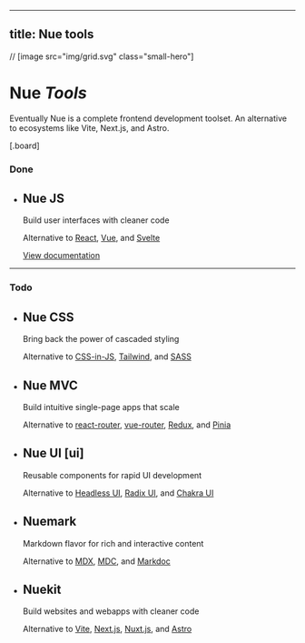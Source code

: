
---
title: Nue tools
---

// [image src="img/grid.svg" class="small-hero"]

# Nue _Tools_
Eventually Nue is a complete frontend development toolset. An alternative to ecosystems like Vite, Next.js, and Astro.


[.board]
  ### Done

  * ## Nue JS
    Build user interfaces with cleaner code

    Alternative to [React][react], [Vue][vue], and [Svelte][svelte]

    [View documentation](/docs/nuejs/)

  [react]: //react.dev
  [vue]: //vuejs.org
  [svelte]: //svelte.dev

  ---
  ### Todo


  * ## Nue CSS
    Bring back the power of cascaded styling

    Alternative to [CSS-in-JS][cssjs], [Tailwind][tailwind], and [SASS][sass]

  * ## Nue MVC
    Build intuitive single-page apps that scale

    Alternative to [react-router][react-router], [vue-router][vue-router], [Redux][redux], and [Pinia][pinia]

  * ## Nue UI [ui]
    Reusable components for rapid UI development

    Alternative to [Headless UI][headless], [Radix UI][radix], and [Chakra UI][chakra]

  * ## Nuemark
    Markdown flavor for rich and interactive content

    Alternative to [MDX][mdx], [MDC][mdc], and [Markdoc][markdoc]

  * ## Nuekit
    Build websites and webapps with cleaner code

    Alternative to [Vite][vite], [Next.js][next], [Nuxt.js][nuxt], and [Astro][astro]

  [cssjs]: //en.wikipedia.org/wiki/CSS-in-JS
  [tailwind]: //tailwindcss.com
  [sass]: //sass-lang.com

  [react-router]: //reactrouter.com
  [vue-router]: //router.vuejs.org
  [pinia]: //pinia.vuejs.org
  [redux]: //redux.js.org

  [mdx]: //mdxjs.com
  [mdc]: //content.nuxtjs.org/guide/writing/mdc
  [markdoc]: //markdoc.dev

  [headless]: //headlessui.com
  [radix]: //www.radix-ui.com
  [chakra]: //chakra-ui.com

  [vite]: //vitejs.dev
  [next]: //nextjs.org
  [nuxt]: //nuxt.com
  [astro]: //astro.build
